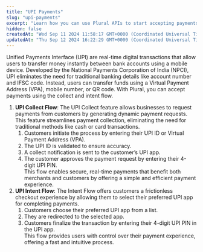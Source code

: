 ```yaml
---
title: "UPI Payments"
slug: "upi-payments"
excerpt: "Learn how you can use Plural APIs to start accepting payments using UPI."
hidden: false
createdAt: "Wed Sep 11 2024 11:58:17 GMT+0000 (Coordinated Universal Time)"
updatedAt: "Thu Sep 12 2024 16:22:29 GMT+0000 (Coordinated Universal Time)"
---
```

Unified Payments Interface (UPI) are real-time digital transactions that allow users to transfer money instantly between bank accounts using a mobile device. Developed by the National Payments Corporation of India (NPCI), UPI eliminates the need for traditional banking details like account number and IFSC code. Instead, users can transfer funds using a Virtual Payment Address (VPA), mobile number, or QR code. With Plural, you can accept payments using the collect and intent flow.

1. **UPI Collect Flow**: The UPI Collect feature allows businesses to request payments from customers by generating dynamic payment requests. This feature streamlines payment collection, eliminating the need for traditional methods like cash or card transactions.
   1. Customers initiate the process by entering their UPI ID or Virtual Payment Address (VPA).
   2. The UPI ID is validated to ensure accuracy.
   3. A collect notification is sent to the customer’s UPI app.
   4. The customer approves the payment request by entering their 4-digit UPI PIN.  
      This flow enables secure, real-time payments that benefit both merchants and customers by offering a simple and efficient payment experience.
2. **UPI Intent Flow**: The Intent Flow offers customers a frictionless checkout experience by allowing them to select their preferred UPI app for completing payments.
   1. Customers choose their preferred UPI app from a list.
   2. They are redirected to the selected app.
   3. Customers finalize the transaction by entering their 4-digit UPI PIN in the UPI app.  
      This flow provides users with control over their payment experience, offering a fast and intuitive process.
